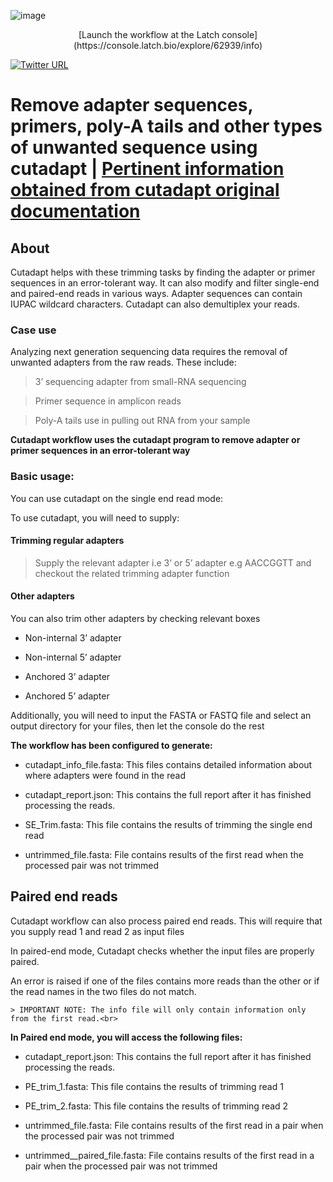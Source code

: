 ![image](https://user-images.githubusercontent.com/96872843/176043639-359d461a-2185-4f68-ae09-be005285ce16.png)

<p align="center">
    [Launch the workflow at the Latch console](https://console.latch.bio/explore/62939/info) 
</p>

[![Twitter URL](https://img.shields.io/twitter/url/https/twitter.com/ge_odette.svg?style=social&label=Follow%20%40ge_odette)](https://twitter.com/ge_odette)

# Remove adapter sequences, primers, poly-A tails and other types of unwanted sequence using cutadapt | [Pertinent information obtained from cutadapt original documentation](https://cutadapt.readthedocs.io/en/stable/)


## About

Cutadapt helps with these trimming tasks by finding the adapter or primer sequences in an error-tolerant way. It can also modify and filter single-end and paired-end reads in various ways. Adapter sequences can contain IUPAC wildcard characters. Cutadapt can also demultiplex your reads.<br>


### Case use

Analyzing next generation sequencing data requires the removal of unwanted adapters from the raw reads. These include:<br>

> 3’ sequencing adapter from small-RNA sequencing<br>

> Primer sequence in amplicon reads<br> 

>   Poly-A tails use in pulling out RNA from your sample<br>

**Cutadapt workflow uses the cutadapt program to remove adapter or primer sequences in an error-tolerant way**<br>

### Basic usage:

You can use cutadapt on the single end read mode:

To use cutadapt, you will need to supply: 

#### Trimming regular adapters<br>

> Supply the relevant adapter i.e 3’ or 5’ adapter e.g AACCGGTT and checkout the related trimming adapter function<br>

#### Other adapters

You can also trim other adapters by checking relevant boxes

* Non-internal 3’ adapter

* Non-internal 5’ adapter 

* Anchored 3’ adapter 

* Anchored 5’ adapter

Additionally, you will need to input the FASTA or FASTQ file and select an output directory for your files, then let the console do the rest<br>

**The workflow has been configured to generate:** 

* cutadapt_info_file.fasta: This files contains detailed information about where adapters were found in the read<br>

* cutadapt_report.json: This contains the full report after it has finished processing the reads.<br>

* SE_Trim.fasta: This file contains the results of trimming the single end read<br>

* untrimmed_file.fasta: File contains results of the  first read when the processed pair was not trimmed<br>

## Paired end reads

Cutadapt workflow can also process paired end reads.  This will require that you supply read 1 and read 2 as input files<br>

In paired-end mode, Cutadapt checks whether the input files are properly paired.<br>

An error is raised if one of the files contains more reads than the other or if the read names in the two files do not match. 

    > IMPORTANT NOTE: The info file will only contain information only from the first read.<br>

**In Paired end mode, you will access the following files:**<br>

* cutadapt_report.json: This contains the full report after it has finished processing the reads.<br>

* PE_trim_1.fasta: This file contains the results of trimming read 1<br>

* PE_trim_2.fasta: This file contains the results of trimming read 2<br>

* untrimmed_file.fasta: File contains results of the  first read in a pair when the processed pair was not trimmed<br>

* untrimmed__paired_file.fasta: File contains results of the  first read in a pair when the processed pair was not trimmed<br>
